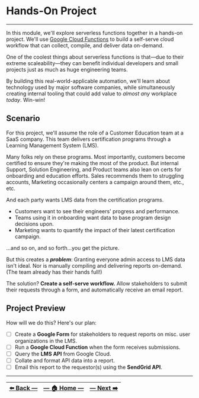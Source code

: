 # Hands-On Project
---

In this module, we'll explore serverless functions together in a hands-on project. We'll use [Google Cloud Functions](https://cloud.google.com/functions/docs/concepts/overview#:~:text=Google%20Cloud%20Functions%20is%20a,event%20being%20watched%20is%20fired.) to build a self-serve cloud workflow that can collect, compile, and deliver data on-demand.

One of the coolest things about serverless functions is that—due to their extreme scaleability—they can benefit individual developers and small projects just as much as huge engineering teams.

By building this real-world-applicable automation, we'll learn about technology used by major software companies, while simultaneously creating internal tooling that could add value to _almost any_ workplace _today_. Win-win!

## Scenario

For this project, we'll assume the role of a Customer Education team at a SaaS company. This team delivers certification programs through a Learning Management System (LMS).

Many folks rely on these programs. Most importantly, customers become certified to ensure they're making the most of the product. But internal Support, Solution Engineering, and Product teams also lean on certs for onboarding and education efforts. Sales recommends them to struggling accounts, Marketing occasionally centers a campaign around them, etc., etc.

And each party wants LMS data from the certification programs.

- Customers want to see their engineers' progress and performance.
- Teams using it in onboarding want data to base program design decisions upon.
- Marketing wants to quantify the impact of their latest certification campaign.

...and so on, and so forth...you get the picture.

But this creates a _**problem**_: Granting everyone admin access to LMS data isn't ideal. Nor is manually compiling and delivering reports on-demand. (The team already has their hands full!)

The solution? **Create a self-serve workflow.** Allow stakeholders to submit their requests through a form, and automatically receive an email report.

## Project Preview

How will we do this? Here's our plan:

- [ ] Create a **Google Form** for stakeholders to request reports on misc. user organizations in the LMS.
- [ ] Run a **Google Cloud Function** when the form receives submissions.
- [ ] Query the **LMS API** from Google Cloud.
- [ ] Collate and format API data into a report.
- [ ] Email this report to the requestor(s) using the **SendGrid API**.

---

| [⬅️  Back —](./1.0_intro_to_serverless_and_faas.md) | [— 🏠 Home —](https://github.com/courtneyphillips/project-canis-educere) | [— Next  ➡️](./2.0_google_form_setup.md) |
| --- | --- | --- |
